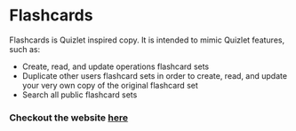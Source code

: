# Flashcards

Flashcards is Quizlet inspired copy. It is intended to mimic Quizlet features, such as:

* Create, read, and update operations flashcard sets
* Duplicate other users flashcard sets in order to create, read, and update your very own copy of the original flashcard set
* Search all public flashcard sets

### Checkout the website <a href="https://www.flashcards-qmax.cards" target="_blank">here</a>


<!-- ## Table of Contents

* [Setting Up A Forked Clone](#base-setup)

* Local Postgres Setup

*  -->
